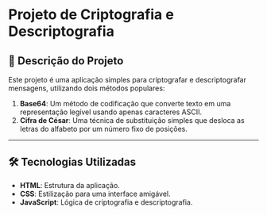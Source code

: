 # Projeto de Criptografia e Descriptografia

## 📜 Descrição do Projeto  
Este projeto é uma aplicação simples para criptografar e descriptografar mensagens, utilizando dois métodos populares:  
1. **Base64**: Um método de codificação que converte texto em uma representação legível usando apenas caracteres ASCII.  
2. **Cifra de César**: Uma técnica de substituição simples que desloca as letras do alfabeto por um número fixo de posições.

---

## 🛠️ Tecnologias Utilizadas  
- **HTML**: Estrutura da aplicação.  
- **CSS**: Estilização para uma interface amigável.  
- **JavaScript**: Lógica de criptografia e descriptografia.
